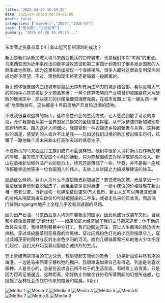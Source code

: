 ```yaml
---
title: "2025-04-26 16:49:25"
date: 2025-04-26T10:00:00+08:00
draft: false
categories: ["moments","2025","2025-04"]
tags: ["朋友圈","生活记录"]
summary: "2025-04-26 16:49:25..."
---
```


东南亚之旅景点篇 04 | 新山能否复制深圳的成功？

新山是我们从新加坡入境马来西亚抵达的口岸城市，也是我们本次“考察”的重点。马来西亚因为近年来推出的数字游牧签证和第二家园计划吸引了很多发达国家的人群来此地旅居。因为这里和新加坡仅一个海峡相隔，很多人都对这里会复制深圳的成功寄予厚望。不过，理想和现实终究还是隔着一段距离的。

新山整体很像国内三线城市那混乱无序却充满生命力的城乡结合部。看似高端大气的购物中心其实被拼夕夕商品塞爆；一两个还算吸睛的产业项目却被围绕在大片破败的居民区中；那些突兀的烂尾楼像孤魂野鬼般，在城市版图上“东一榔头西一棒槌”地零散排布。这些都是十年前房地产开发热退潮的遗物。

不过我很喜欢这样的新山，这种高性价比的生活方式，让人感受到触手可及的幸福，允许我握着从第一世界国家兑换来的金钱自由挥霍。从干净整洁的新加坡别墅区跨桥而来，踏入这片人间烟火，我感受到一种衣锦还乡般的骄傲与从容。这种微妙的满足，感受到的人或许不止是我——比如送我们过境的新加坡出租车司机，炫耀了一路他每个周末来新山打高尔夫球的惬意生活。

不过新山的马来西亚打工族们或许不会这样想。他们中很多人只将新山视作新加坡的睡城，每天咬牙忍受四个小时的通勤，只为穿越海峡去对岸挣取更高的收入。新山在承接新加坡外溢产业的能力上，终究还是薄弱了一些。毕竟，并不是每一座城市都能幸运地等来一位会画圈儿的伟人，去坐上以举国之力搞发展建设的快车。

通勤这么麻烦，新山人为什么不直接搬去新加坡住？要住进新加坡，光是拿到一个合法居留身份就要脱层皮了，而租金更是高得离谱：一张小床位的价格就够在新山租一整套公寓。当新加坡一张拥车证动辄50万人民币，新山人却可以用极其低廉的价格从隔壁淘来车龄仅10年就被报废的二手车，或者走私来的日本货，然后油门踩到angang响地开上全程几乎没有测速器的马路。

因为出产石油，马来西亚是人均拥车量极高的国家，因此也盛行改装车文化。当我和小鲸鱼盘算起“逃跑计划”——如果加拿大经济崩了我们立马搬来这里：他干他的改装车生意，我继续到移民中介打工。我们边聊边开车，穿过人生鼎沸的路边摊大排档，穿过墙皮脱落钢筋暴露的烂尾楼，穿过闪烁粉色灯光的小西贡按摩店儿，穿过城郊茂密的雨林与反射出金色夕阳的河流。直到几辆骑着摩托车的鬼火少年把我们超过，我们又开始羡慕起那般赤诚热烈的生活。

登上星级酒店顶楼的无边泳池，我眺望起天际线的景色：一边是新加坡井然有序的海港，一边是马来西亚宁静松弛的棚户。我很难说如果自己有得选，到底是会喜欢哪种。人是贪心的，总是在追求自己所不处于的生活状态。有时看上去很美，只是因为距离足够遥远。这种距离，刚好防止你被金钱符号所蒸腾起的幻想所迷惑，也阻挡了丛林社会杀戮中传来的喧嚣和腐臭。
​
​#新山

![Media 1](/Moments/photos/2025-04-26/202504261649250.jpg)
![Media 2](/Moments/photos/2025-04-26/202504261649251.jpg)
![Media 3](/Moments/photos/2025-04-26/202504261649252.jpg)
![Media 4](/Moments/photos/2025-04-26/202504261649253.jpg)
![Media 5](/Moments/photos/2025-04-26/202504261649254.jpg)
![Media 6](/Moments/photos/2025-04-26/202504261649255.jpg)
![Media 7](/Moments/photos/2025-04-26/202504261649256.jpg)
![Media 8](/Moments/photos/2025-04-26/202504261649257.jpg)
![Media 9](/Moments/photos/2025-04-26/202504261649258.jpg)


